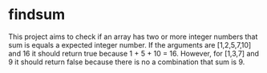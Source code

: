 # findsum
This project aims to check if an array has two or more integer numbers that sum is equals a expected integer number.
If the arguments are [1,2,5,7,10] and 16 it should return true because 1 + 5 + 10 = 16.
However, for [1,3,7] and 9 it should return false because there is no a combination that sum is 9.
